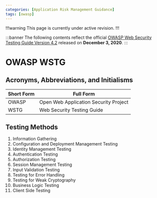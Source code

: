 ```yaml
---
categories: [Application Risk Management Guidance]
tags: [owasp]
---
```


!!!warning
This page is currently under active revision.
!!!

:::banner
The following contents reflect the official [OWASP Web Security Testing Guide Version 4.2](https://github.com/OWASP/wstg/releases/download/v4.2/wstg-v4.2.pdf) released on **December 3, 2020**.
:::

# OWASP WSTG

## Acronyms, Abbreviations, and Initialisms

| Short Form | Full Form |
| - | - |
| OWASP | Open Web Application Security Project |
| WSTG | Web Security Testing Guide |

## Testing Methods

1. Information Gathering
2. Configuration and Deployment Management Testing
3. Identity Management Testing
4. Authentication Testing
5. Authorization Testing
6. Session Management Testing
7. Input Validation Testing
8. Testing for Error Handling
9. Testing for Weak Cryptography
10. Business Logic Testing
11. Client Side Testing

